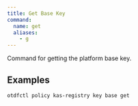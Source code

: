```yaml
---
title: Get Base Key
command:
  name: get
  aliases:
    - g 
---
```


Command for getting the platform base key.

## Examples

```
otdfctl policy kas-registry key base get
```

